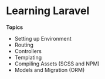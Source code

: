 # Learning Laravel
**Topics**
-   Setting up Environment
-   Routing
-   Controllers
-   Templating
-   Compiling Assets (SCSS and NPM)
-   Models and Migration (ORM)
